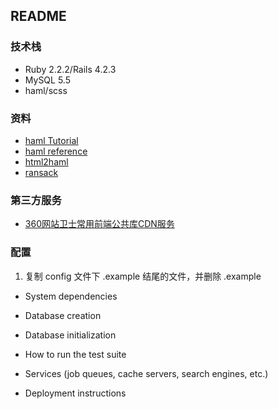 ## README

### 技术栈

* Ruby 2.2.2/Rails 4.2.3
* MySQL 5.5
* haml/scss

### 资料

* [haml Tutorial](http://haml.info/tutorial.html)
* [haml reference](http://haml.info/docs/yardoc/file.REFERENCE.html)
* [html2haml](http://html2haml.herokuapp.com/)
* [ransack](https://github.com/activerecord-hackery/ransack)

### 第三方服务

* [360网站卫士常用前端公共库CDN服务](http://libs.useso.com/)

### 配置

1. 复制 config 文件下 .example 结尾的文件，并删除 .example

* System dependencies

* Database creation

* Database initialization

* How to run the test suite

* Services (job queues, cache servers, search engines, etc.)

* Deployment instructions
